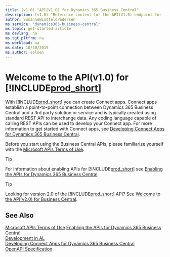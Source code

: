 ```yaml
---
title: (v1.0) "API(V1.0) for Dynamics 365 Business Central"
description: (v1.0) "Reference content for the API(V1.0) endpoint for integration with Dynamics 365 Business Central."
author: SusanneWindfeldPedersen
ms.service: "dynamics365-business-central"
ms.topic: get-started-article
ms.devlang: na
ms.tgt_pltfrm: na
ms.workload: na
ms.date: 10/30/2019
ms.author: solsen
---
```


# Welcome to the API(v1.0) for [!INCLUDE[prod_short](../../includes/prod_short.md)]

With [!INCLUDE[prod_short](../../includes/prod_short.md)] you can create Connect apps. Connect apps establish a point-to-point connection between Dynamics 365 Business Central and a 3rd party solution or service and is typically created using standard REST API to interchange data. Any coding language capable of calling REST APIs can be used to develop your Connect app. For more information to get started with Connect apps, see [Developing Connect Apps for Dynamics 365 Business Central](../../developer/devenv-develop-connect-apps.md).

Before you start using the Business Central APIs, please familiarize yourself with the [Microsoft APIs Terms of Use](/legal/microsoft-apis/terms-of-use).

> [!TIP]  
> For information about enabling APIs for [!INCLUDE[prod_short](../../includes/prod_short.md)] see [Enabling the APIs for Dynamics 365 Business Central](enabling-apis-for-dynamics-nav.md).

> [!TIP]  
> Looking for version 2.0 of the [!INCLUDE[prod_short](../../includes/prod_short.md)] API? See [Welcome to the API(v2.0) for Business Central](../v2.0/index.md).

## See Also

[Microsoft APIs Terms of Use](/legal/microsoft-apis/terms-of-use)
[Enabling the APIs for Dynamics 365 Business Central](enabling-apis-for-dynamics-nav.md)  
[Development in AL](../../developer/devenv-dev-overview.md)  
[Developing Connect Apps for Dynamics 365 Business Central](../../developer/devenv-develop-connect-apps.md)  
[OpenAPI Specification](dynamics-open-api.md)  